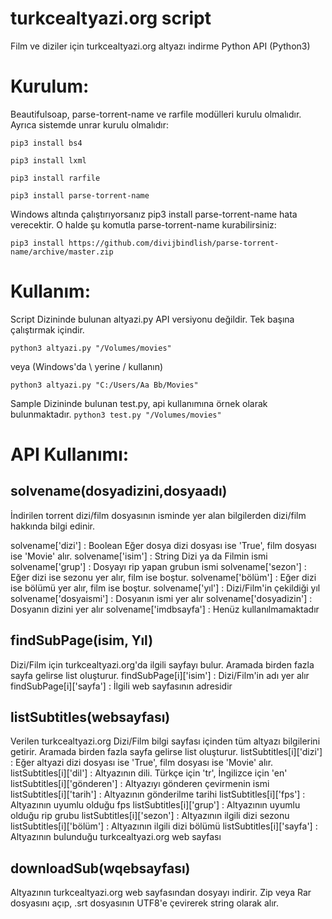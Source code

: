 # turkcealtyazi.org script
Film ve diziler için turkcealtyazi.org altyazı indirme Python API (Python3)

# Kurulum:
Beautifulsoap, parse-torrent-name ve rarfile modülleri kurulu olmalıdır. Ayrıca sistemde unrar kurulu olmalıdır:

```pip3 install bs4```

```pip3 install lxml```

```pip3 install rarfile```

```pip3 install parse-torrent-name```

Windows altında çalıştırıyorsanız pip3 install parse-torrent-name hata verecektir. O halde şu komutla parse-torrent-name kurabilirsiniz:

```pip3 install https://github.com/divijbindlish/parse-torrent-name/archive/master.zip```

# Kullanım:
Script Dizininde bulunan altyazi.py API versiyonu değildir. Tek başına çalıştırmak içindir.

```python3 altyazi.py "/Volumes/movies"```

veya (Windows'da \ yerine / kullanın)

```python3 altyazi.py "C:/Users/Aa Bb/Movies"```

Sample Dizininde bulunan test.py, api kullanımına örnek olarak bulunmaktadır.
```python3 test.py "/Volumes/movies"```

# API Kullanımı:
## solvename(dosyadizini,dosyaadı)
İndirilen torrent dizi/film dosyasının isminde yer alan bilgilerden dizi/film hakkında bilgi edinir.

solvename['dizi'] : Boolean
    Eğer dosya dizi dosyası ise 'True', film dosyası ise 'Movie' alır.
solvename['isim'] : String
    Dizi ya da Filmin ismi
solvename['grup'] :
    Dosyayı rip yapan grubun ismi
solvename['sezon'] :
    Eğer dizi ise sezonu yer alır, film ise boştur.
solvename['bölüm'] :
    Eğer dizi ise bölümü yer alır, film ise boştur.
solvename['yıl'] :
    Dizi/Film'in çekildiği yıl
solvename['dosyaismi'] :
    Dosyanın ismi yer alır
solvename['dosyadizin'] :
    Dosyanın dizini yer alır
solvename['imdbsayfa'] :
    Henüz kullanılmamaktadır

## findSubPage(isim, Yıl)
Dizi/Film için turkcealtyazi.org'da ilgili sayfayı bulur. Aramada birden fazla sayfa gelirse list oluşturur.
findSubPage[i]['isim'] :
    Dizi/Film'in adı yer alır
findSubPage[i]['sayfa'] :
    İlgili web sayfasının adresidir

## listSubtitles(websayfası)
Verilen turkcealtyazi.org Dizi/Film bilgi sayfası içinden tüm altyazı bilgilerini getirir. Aramada birden fazla sayfa gelirse list oluşturur.
listSubtitles[i]['dizi'] :
    Eğer altyazi dizi dosyası ise 'True', film dosyası ise 'Movie' alır.
listSubtitles[i]['dil'] :
    Altyazının dili. Türkçe için 'tr', İngilizce için 'en'
listSubtitles[i]['gönderen'] :
    Altyazıyı gönderen çevirmenin ismi
listSubtitles[i]['tarih'] :
    Altyazının gönderilme tarihi
listSubtitles[i]['fps'] :
    Altyazının uyumlu olduğu fps
listSubtitles[i]['grup'] :
    Altyazının uyumlu olduğu rip grubu
listSubtitles[i]['sezon'] :
    Altyazının ilgili dizi sezonu
listSubtitles[i]['bölüm'] :
    Altyazının ilgili dizi bölümü
listSubtitles[i]['sayfa'] :
    Altyazının bulunduğu turkcealtyazi.org web sayfası

## downloadSub(wqebsayfası)
Altyazının turkcealtyazi.org web sayfasından dosyayı indirir. Zip veya Rar dosyasını açıp, .srt dosyasının UTF8'e çevirerek string olarak alır.
